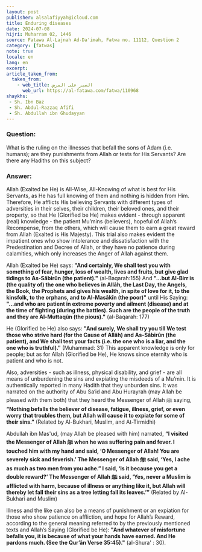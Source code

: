 ```yaml
---
layout: post
publisher: alsalafiyyah@icloud.com
title: Enduring diseases
date: 2024-07-08
hijri: Muharram 02, 1446
source: Fatawa Al-Lajnah Ad-Da'imah, Fatwa no. 11112, Question 2
category: [fatwas]
note: true
locale: en
lang: en
excerpt: 
article_taken_from: 
  taken_from:
    - web_title: الصبر على المرض 
      web_url: https://al-fatawa.com/fatwa/110968
shaykhs: 
 - Sh. Ibn Baz
 - Sh. Abdul-Razzaq Afifi
 - Sh. Abdullah ibn Ghudayyan
---
```


### Question: 
What is the ruling on the illnesses that befall the sons of Adam (i.e. humans); are they punishments from Allah or tests for His Servants? Are there any Hadiths on this subject?

### Answer: 
Allah (Exalted be He) is All-Wise, All-Knowing of what is best for His Servants, as He has full knowing of them and nothing is hidden from Him. Therefore, He afflicts His believing Servants with different types of adversities in their selves, their children, their beloved ones, and their property, so that He (Glorified be He) makes evident - through apparent (real) knowledge - the patient Mu’mins (believers), hopeful of Allah’s Recompense, from the others, which will cause them to earn a great reward from Allah (Exalted is His Majesty). This trial also makes evident the impatient ones who show intolerance and dissatisfaction with the Predestination and Decree of Allah, or they have no patience during calamities, which only increases the Anger of Allah against them. 

Allah (Exalted be He) says: **"And certainly, We shall test you with something of fear, hunger, loss of wealth, lives and fruits, but give glad tidings to As-Sâbirûn (the patient)."** (al-Baqarah:155) And **"...but Al-Birr is (the quality of) the one who believes in Allâh, the Last Day, the Angels, the Book, the Prophets and gives his wealth, in spite of love for it, to the kinsfolk, to the orphans, and to Al-Masâkîn (the poor)"** until His Saying: **"...and who are patient in extreme poverty and ailment (disease) and at the time of fighting (during the battles). Such are the people of the truth and they are Al-Muttaqûn (the pious)."** (al-Baqarah: 177)

He (Glorified be He) also says: **"And surely, We shall try you till We test those who strive hard (for the Cause of Allâh) and As-Sâbirûn (the patient), and We shall test your facts (i.e. the one who is a liar, and the one who is truthful)."** (Muhammad: 31) This apparent knowledge is only for people; but as for Allah (Glorified be He), He knows since eternity who is patient and who is not.

Also, adversities - such as illness, physical disability, and grief - are all means of unburdening the sins and expiating the misdeeds of a Mu’min. It is authentically reported in many Hadith that they unburden sins. It was narrated on the authority of Abu Sa‘id and Abu Hurayrah (may Allah be pleased with them both) that they heard the Messenger of Allah ﷺ saying, **“Nothing befalls the believer of disease, fatigue, illness, grief, or even worry that troubles them, but Allah will cause it to expiate for some of their sins.”** (Related by Al-Bukhari, Muslim, and At-Tirmidhi) 

Abdullah ibn Mas'ud, (may Allah be pleased with him) narrated, **“I visited the Messenger of Allah ﷺ when he was suffering pain and fever. I touched him with my hand and said, ‘O Messenger of Allah! You are severely sick and feverish.’ The Messenger of Allah ﷺ said, ‘Yes, I ache as much as two men from you ache.” I said, ‘Is it because you get a double reward?’ The Messenger of Allah ﷺ said, ‘Yes, never a Muslim is afflicted with harm, because of illness or anything like it, but Allah will thereby let fall their sins as a tree letting fall its leaves.’”** (Related by Al-Bukhari and Muslim)

Illness and the like can also be a means of punishment or an expiation for those who show patience on affliction, and hope for Allah’s Reward, according to the general meaning referred to by the previously mentioned texts and Allah’s Saying (Glorified be He): **"And whatever of misfortune befalls you, it is because of what your hands have earned. And He pardons much. (See the Qur’ân Verse 35:45)."** (al-Shura' : 30).

